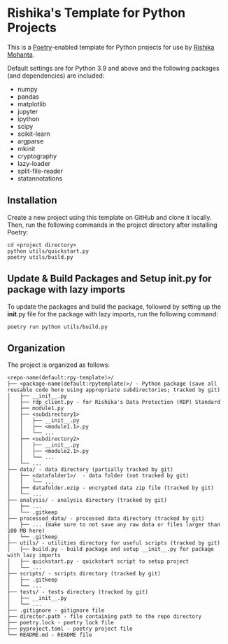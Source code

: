 # Rishika's Template for Python Projects

This is a [Poetry](https://python-poetry.org/)-enabled template for Python projects for use by [Rishika Mohanta](https://neurorishika.github.io).

Default settings are for Python 3.9 and above and the following packages (and dependencies) are included:
- numpy
- pandas 
- matplotlib
- jupyter
- ipython
- scipy
- scikit-learn
- argparse
- mkinit
- cryptography
- lazy-loader
- split-file-reader
- statannotations


## Installation

Create a new project using this template on GitHub and clone it locally. Then, run the following commands in the project directory after installing Poetry:

```
cd <project directory>
python utils/quickstart.py
poetry utils/build.py
```

## Update & Build Packages and Setup __init__.py for package with lazy imports

To update the packages and build the package, followed by setting up the __init__.py file for the package with lazy imports, run the following command:

```
poetry run python utils/build.py
```

## Organization

The project is organized as follows:

```
<repo-name(default:rpy-template)>/
├── <package-name(default:rpytemplate)>/ - Python package (save all reusable code here using appropriate subdirectories; tracked by git)
│   ├── __init__.py
│   ├── rdp_client.py - for Rishika's Data Protection (RDP) Standard
│   ├── module1.py
│   ├── <subdirectory1>
│   │   ├── __init__.py
│   │   ├── <module1.1>.py
│   │   └── ...
│   ├── <subdirectory2>
│   │   ├── __init__.py
│   │   ├── <module2.1>.py
│   │   └── ...
│   └── ...
├── data/ - data directory (partially tracked by git)
│   ├── <datafolder1>/  - data folder (not tracked by git)
│   │   └── ...
│   ├── datafolder.ezip - encrypted data zip file (tracked by git)
│   └── ...
├── analysis/ - analysis directory (tracked by git)
│   ├── ...
│   └── .gitkeep
├── processed_data/ - processed data directory (tracked by git)
│   ├── ... (make sure to not save any raw data or files larger than 100 MB here)
│   └── .gitkeep
├── utils/ - utilities directory for useful scripts (tracked by git)
│   ├── build.py - build package and setup __init__.py for package with lazy imports
│   ├── quickstart.py - quickstart script to setup project
│   └── ...
├── scripts/ - scripts directory (tracked by git)
│   ├── .gitkeep
│   └── ...
├── tests/ - tests directory (tracked by git)
│   ├── __init__.py
│   └── ...
├── .gitignore - gitignore file
├── director.path - file containing path to the repo directory
├── poetry.lock - poetry lock file
├── pyproject.toml - poetry project file
└── README.md - README file
```











